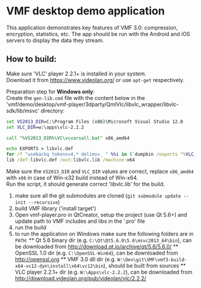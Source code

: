 # VMF desktop demo application

This application demonstrates key features of VMF 3.0: compression, encryption, statistics, etc.
The app should be run with the Android and iOS servers to display the data they stream.

## How to build:

Make sure 'VLC' player 2.2.1+ is installed in your system.<br>
Download it from https://www.videolan.org/ or use `apt-get` respectively.

Preparation step for **Windows only**:<br>
Create the `gen-lib.cmd` file with the content below in the 'vmf/demo/desktop/vmf-player/3dparty/QmlVlc/libvlc_wrapper/libvlc-sdk/lib/msvc' directory:
```cmd
set VS2013_DIR=C:\Program Files (x86)\Microsoft Visual Studio 12.0
set VLC_DIR=w:\apps\vlc-2.2.2

call "%VS2013_DIR%\VC\vcvarsall.bat" x86_amd64

echo EXPORTS > libvlc.def
for /f "usebackq tokens=4,* delims=_ " %%i in (`dumpbin /exports "%VLC_DIR%\libvlc.dll"`) do if %%i==libvlc echo %%i_%%j >> libvlc.def
lib /def:libvlc.def /out:libvlc.lib /machine:x64
```
Make sure the `VS2013_DIR` and `VLC_DIR` values are correct, replace `x86_amd64` with `x86` in case of Win-x32 build instead of Win-x64.<br>
Run the script, it should generate correct 'libvlc.lib' for the build.

1. make sure all the git submodules are cloned (`git submodule update --init --recursive`)
2. build VMF library ('install target')
3. Open vmf-player.pro in QtCreator, setup the project (use Qt 5.6+) and update path to VMF includes and libs in the '.pro' file
4. run the build
5. to run the application on Windows make sure the following folders are in `PATH`:
** Qt 5.6 binary dir (e.g. `C:\Qt\Qt5.6.0\5.6\msvc2013_64\bin`), can be downloaded from http://download.qt.io/archive/qt/5.6/5.6.0/
** OpenSSL 1.0 dir (e.g. `C:\OpenSSL-Win64`), can be downloaded from http://openssl.org
** VMF 3.0 dll dir (e.g. `W:\Dev\git\VMF\vmf3-build-x64-vc12-dyn\install\x64\vc12\bin`), should be built from sources
** VLC player 2.2.1+ dir (e.g. `W:\Apps\vlc-2.2.2`), can be downloaded from http://download.videolan.org/pub/videolan/vlc/2.2.2/
